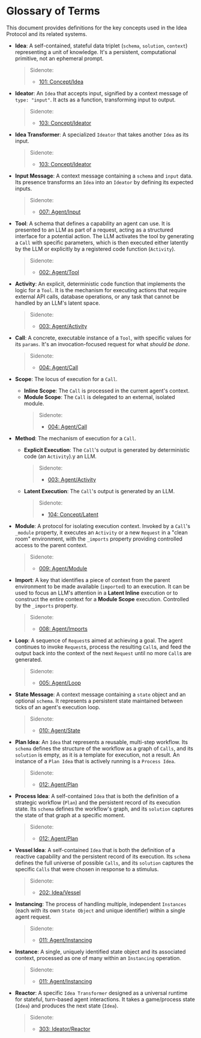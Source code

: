 # Glossary of Terms

This document provides definitions for the key concepts used in the Idea Protocol and its related systems.

- **Idea**: A self-contained, stateful data triplet (`schema`, `solution`, `context`) representing a unit of knowledge. It's a persistent, computational primitive, not an ephemeral prompt.

  > Sidenote:
  >
  > - [101: Concept/Idea](./101_concept_idea.md)

- **Ideator**: An `Idea` that accepts input, signified by a context message of `type: "input"`. It acts as a function, transforming input to output.

  > Sidenote:
  >
  > - [103: Concept/Ideator](./103_concept_ideator.md)

- **Idea Transformer**: A specialized `Ideator` that takes another `Idea` as its input.

  > Sidenote:
  >
  > - [103: Concept/Ideator](./103_concept_ideator.md)

- **Input Message**: A context message containing a `schema` and `input` data. Its presence transforms an `Idea` into an `Ideator` by defining its expected inputs.

  > Sidenote:
  >
  > - [007: Agent/Input](./007_agent_input.md)

- **Tool**: A schema that defines a capability an agent can use. It is presented to an LLM as part of a request, acting as a structured interface for a potential action. The LLM activates the tool by generating a `Call` with specific parameters, which is then executed either latently by the LLM or explicitly by a registered code function (`Activity`).

  > Sidenote:
  >
  > - [002: Agent/Tool](./002_agent_tool.md)

- **Activity**: An explicit, deterministic code function that implements the logic for a `Tool`. It is the mechanism for executing actions that require external API calls, database operations, or any task that cannot be handled by an LLM's latent space.

  > Sidenote:
  >
  > - [003: Agent/Activity](./003_agent_activity.md)

- **Call**: A concrete, executable instance of a `Tool`, with specific values for its `params`. It's an invocation-focused request for what _should be done_.

  > Sidenote:
  >
  > - [004: Agent/Call](./004_agent_call.md)

- **Scope**: The locus of execution for a `Call`.
  - **Inline Scope**: The `Call` is processed in the current agent's context.
  - **Module Scope**: The `Call` is delegated to an external, isolated module.
    > Sidenote:
    >
    > - [004: Agent/Call](./004_agent_call.md)

- **Method**: The mechanism of execution for a `Call`.
  - **Explicit Execution**: The `Call`'s output is generated by deterministic code (an `Activity`).y an LLM.

    > Sidenote:
    >
    > - [003: Agent/Activity](./003_agent_activity.md)

  - **Latent Execution**: The `Call`'s output is generated by an LLM.

    > Sidenote:
    >
    > - [104: Concept/Latent](./104_concept_latent.md)

- **Module**: A protocol for isolating execution context. Invoked by a `Call`'s `_module` property, it executes an `Activity` or a new `Request` in a "clean room" environment, with the `_imports` property providing controlled access to the parent context.

  > Sidenote:
  >
  > - [009: Agent/Module](./009_agent_module.md)

- **Import**: A key that identifies a piece of context from the parent environment to be made available (`imported`) to an execution. It can be used to focus an LLM's attention in a **Latent Inline** execution or to construct the entire context for a **Module Scope** execution. Controlled by the `_imports` property.

  > Sidenote:
  >
  > - [008: Agent/Imports](./008_agent_imports.md)

- **Loop**: A sequence of `Request`s aimed at achieving a goal. The agent continues to invoke `Request`s, process the resulting `Call`s, and feed the output back into the context of the next `Request` until no more `Call`s are generated.

  > Sidenote:
  >
  > - [005: Agent/Loop](./005_agent_loop.md)

- **State Message**: A context message containing a `state` object and an optional `schema`. It represents a persistent state maintained between ticks of an agent's execution loop.

  > Sidenote:
  >
  > - [010: Agent/State](./010_agent_state.md)

- **Plan Idea**: An `Idea` that represents a reusable, multi-step workflow. Its `schema` defines the structure of the workflow as a graph of `Calls`, and its `solution` is empty, as it is a template for execution, not a result. An instance of a `Plan Idea` that is actively running is a `Process Idea`.

  > Sidenote:
  >
  > - [012: Agent/Plan](./012_agent_plan.md)

- **Process Idea**: A self-contained `Idea` that is both the definition of a strategic workflow (`Plan`) and the persistent record of its execution state. Its `schema` defines the workflow's graph, and its `solution` captures the state of that graph at a specific moment.

  > Sidenote:
  >
  > - [012: Agent/Plan](./012_agent_plan.md)

- **Vessel Idea**: A self-contained `Idea` that is both the definition of a reactive capability and the persistent record of its execution. Its `schema` defines the full universe of possible `Calls`, and its `solution` captures the specific `Calls` that were chosen in response to a stimulus.

  > Sidenote:
  >
  > - [202: Idea/Vessel](./202_idea_vessel.md)

- **Instancing**: The process of handling multiple, independent `Instances` (each with its own `State Object` and unique identifier) within a single agent request.

  > Sidenote:
  >
  > - [011: Agent/Instancing](./011_agent_instancing.md)

- **Instance**: A single, uniquely identified state object and its associated context, processed as one of many within an `Instancing` operation.

  > Sidenote:
  >
  > - [011: Agent/Instancing](./011_agent_instancing.md)

- **Reactor**: A specific `Idea Transformer` designed as a universal runtime for stateful, turn-based agent interactions. It takes a game/process state (`Idea`) and produces the next state (`Idea`).
  > Sidenote:
  >
  > - [303: Ideator/Reactor](./303_ideator_reactor.md)
